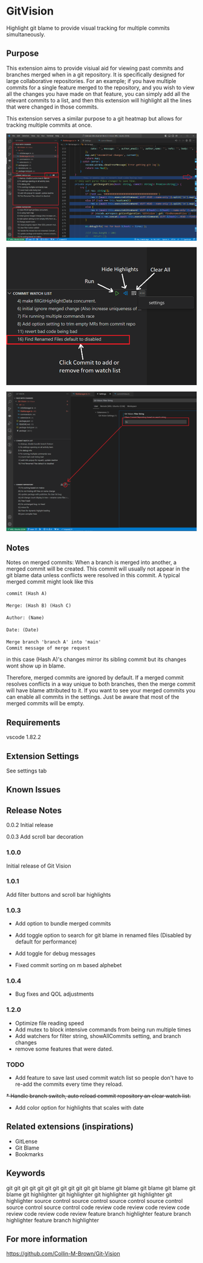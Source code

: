 # GitVision
Highlight git blame to provide visual tracking for multiple commits simultaneously. 
## Purpose
This extension aims to provide visiual aid for viewing past commits and branches merged when in a git repository. It is specifically designed for large collaborative repositories.
For an example; if you have multiple commits for a single feature merged to the repository, and you wish to view all the changes you have made on that feature, you can simply add all the relevant commits to a list, and then this extension will highlight all the lines that were changed in those commits.

This extension serves a similar purpose to a git heatmap but allows for tracking multiple commits at once.

![example image](images/gitVisionPreview.png)

![button image](images/GV_Button.png)

![filter image](images/filter_example.png)

## Notes
Notes on merged commits:
When a branch is merged into another, a merged commit will be created. This commit will usually not appear in the git blame data unless conflicts were resolved in this commit.
A typical merged commit might look like this

    commit (Hash A)
    
    Merge: (Hash B) (Hash C)
    
    Author: (Name)
    
    Date: (Date)

    Merge branch 'branch A' into 'main'
    Commit message of merge request

in this case (Hash A)'s changes mirror its sibling commit but its changes wont show up in blame.

Therefore, merged commits are ignored by default. If a merged commit resolves conflicts in a way unique to both branches, then the merge commit will have blame attributed to it. If you want to see your merged commits you can enable all commits in the settings. Just be aware that most of the merged commits will be empty.


## Requirements

vscode 1.82.2

## Extension Settings

See settings tab

## Known Issues


  
## Release Notes

0.0.2 Initial release

0.0.3 Add scroll bar decoration

### 1.0.0

Initial release of Git Vision

### 1.0.1

Add filter buttons and scroll bar highlights

### 1.0.3

* Add option to bundle merged commits

* Add toggle option to search for git blame in renamed files (Disabled by default for performance)

* Add toggle for debug messages

* Fixed commit sorting on m based alphebet

### 1.0.4

* Bug fixes and QOL adjustments

### 1.2.0

* Optimize file reading speed
* Add mutex to block intensive commands from being run multiple times
* Add watchers for filter string, showAllCommits setting, and branch changes
* remove some features that were dated.

### TODO

* Add feature to save last used commit watch list so people don't have to re-add the commits every time they reload.

~~* Handle branch switch, auto reload commit repository an clear watch list.~~

* Add color option for highlights that scales with date

## Related extensions (inspirations)

* GitLense
* Git Blame
* Bookmarks

## Keywords
git git git git git git git git git git git 
git blame git blame git blame git blame git blame 
git highlighter git highlighter git highlighter git highlighter git highlighter 
source control source control source control source control source control source control 
code review code review code review code review code review code review 
feature branch highlighter feature branch highlighter feature branch highlighter


## For more information

https://github.com/Collin-M-Brown/Git-Vision
